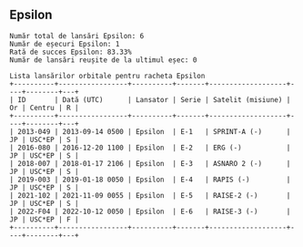## Epsilon

    Număr total de lansări Epsilon: 6
    Număr de eșecuri Epsilon: 1
    Rată de succes Epsilon: 83.33%
    Număr de lansări reușite de la ultimul eșec: 0
    
    Lista lansărilor orbitale pentru racheta Epsilon
    +----------+-----------------+----------+-------+-------------------+----+--------+---+
    | ID       | Dată (UTC)      | Lansator | Serie | Satelit (misiune) | Or | Centru | R |
    +----------+-----------------+----------+-------+-------------------+----+--------+---+
    | 2013-049 | 2013-09-14 0500 | Epsilon  | E-1   | SPRINT-A (-)      | JP | USC*EP | S |
    | 2016-080 | 2016-12-20 1100 | Epsilon  | E-2   | ERG (-)           | JP | USC*EP | S |
    | 2018-007 | 2018-01-17 2106 | Epsilon  | E-3   | ASNARO 2 (-)      | JP | USC*EP | S |
    | 2019-003 | 2019-01-18 0050 | Epsilon  | E-4   | RAPIS (-)         | JP | USC*EP | S |
    | 2021-102 | 2021-11-09 0055 | Epsilon  | E-5   | RAISE-2 (-)       | JP | USC*EP | S |
    | 2022-F04 | 2022-10-12 0050 | Epsilon  | E-6   | RAISE-3 (-)       | JP | USC*EP | F |
    +----------+-----------------+----------+-------+-------------------+----+--------+---+
    

